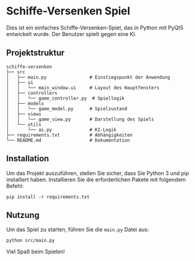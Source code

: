 # Schiffe-Versenken Spiel

Dies ist ein einfaches Schiffe-Versenken-Spiel, das in Python mit PyQt5 entwickelt wurde. Der Benutzer spielt gegen eine KI.

## Projektstruktur

```
schiffe-versenken
├── src
│   ├── main.py                # Einstiegspunkt der Anwendung
│   ├── ui
│   │   └── main_window.ui     # Layout des Hauptfensters
│   ├── controllers
│   │   └── game_controller.py  # Spiellogik
│   ├── models
│   │   └── game_model.py      # Spielzustand
│   ├── views
│   │   └── game_view.py       # Darstellung des Spiels
│   └── utils
│       └── ai.py              # KI-Logik
├── requirements.txt           # Abhängigkeiten
└── README.md                  # Dokumentation
```

## Installation

Um das Projekt auszuführen, stellen Sie sicher, dass Sie Python 3 und pip installiert haben. Installieren Sie die erforderlichen Pakete mit folgendem Befehl:

```
pip install -r requirements.txt
```

## Nutzung

Um das Spiel zu starten, führen Sie die `main.py` Datei aus:

```
python src/main.py
```

Viel Spaß beim Spielen!